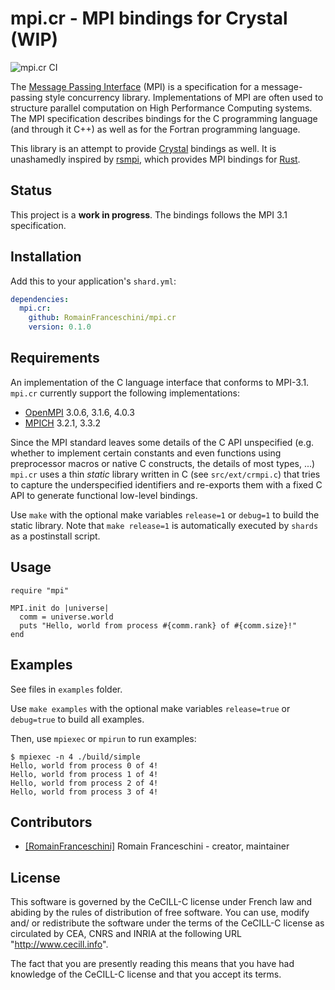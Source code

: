 # mpi.cr - MPI bindings for Crystal (WIP)

![mpi.cr CI](https://github.com/RomainFranceschini/mpi.cr/workflows/mpi.cr%20CI/badge.svg?branch=master)

The [Message Passing Interface](http://www.mpi-forum.org) (MPI) is a specification for a
message-passing style concurrency library. Implementations of MPI are often used to structure parallel computation on High Performance Computing systems. The MPI specification describes bindings for the C programming language (and through it C++) as well as for the Fortran programming language. 

This library is an attempt to provide [Crystal](https://crystal-lang.org) bindings as well. It is unashamedly inspired by [rsmpi](https://github.com/bsteinb/rsmpi), which provides MPI bindings for [Rust](https://www.rust-lang.org).

## Status

This project is a **work in progress**. The bindings follows the MPI 3.1 specification.

## Installation

Add this to your application's `shard.yml`:

```yaml
dependencies:
  mpi.cr:
    github: RomainFranceschini/mpi.cr
    version: 0.1.0
```

## Requirements

An implementation of the C language interface that conforms to MPI-3.1. `mpi.cr` currently support the following implementations:

- [OpenMPI](https://www.open-mpi.org) 3.0.6, 3.1.6, 4.0.3
- [MPICH](https://www.mpich.org) 3.2.1, 3.3.2

Since the MPI standard leaves some details of the C API unspecified (e.g. whether to implement certain constants and even functions using preprocessor macros or native C constructs, the details of most types, ...) `mpi.cr` uses a thin *static* library written in C (see `src/ext/crmpi.c`) that tries to capture the underspecified identifiers and re-exports them with a fixed C API to generate functional low-level bindings. 

Use `make` with the optional make variables `release=1` or `debug=1` to build the static library. Note that `make release=1` is automatically executed by `shards` as a postinstall script.

## Usage

```crystal
require "mpi"

MPI.init do |universe|
  comm = universe.world
  puts "Hello, world from process #{comm.rank} of #{comm.size}!"
end
```

## Examples

See files in `examples` folder.

Use `make examples` with the optional make variables `release=true` or `debug=true` to build all examples.

Then, use `mpiexec` or `mpirun` to run examples:

```
$ mpiexec -n 4 ./build/simple
Hello, world from process 0 of 4!
Hello, world from process 1 of 4!
Hello, world from process 2 of 4!
Hello, world from process 3 of 4!
```

## Contributors

- [[RomainFranceschini]](https://github.com/[RomainFranceschini]) Romain Franceschini - creator, maintainer

## License

This software is governed by the CeCILL-C license under French law and
abiding by the rules of distribution of free software.  You can use,
modify and/ or redistribute the software under the terms of the CeCILL-C
license as circulated by CEA, CNRS and INRIA at the following URL
"http://www.cecill.info".

The fact that you are presently reading this means that you have had
knowledge of the CeCILL-C license and that you accept its terms.
